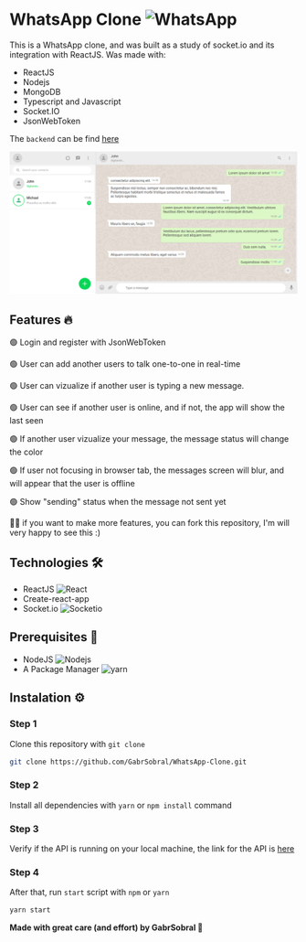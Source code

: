 # WhatsApp Clone <img alt="WhatsApp" src="https://img.shields.io/badge/WhatsApp-25D366?style=for-the-badge&logo=whatsapp&logoColor=white"/>

This is a WhatsApp clone, and was built as a study of socket.io and its integration with ReactJS.
Was made with: 
  - ReactJS
  - Nodejs
  - MongoDB
  - Typescript and Javascript
  - Socket.IO
  - JsonWebToken

The `backend` can be find <a href="https://github.com/GabrSobral/Real-time-chat-application">here<a>
  
  ![ProjectImage](https://github.com/GabrSobral/React-time-chat-application-FRONTEND/blob/master/.github/Landing.png?raw=true)

## Features 🔥
  <p>🟢 Login and register with JsonWebToken</p>
  <p>🟢 User can add another users to talk one-to-one in real-time</p>
  <p>🟢 User can vizualize if another user is typing a new message.</p>
  <p>🟢 User can see if another user is online, and if not, the app will show the last seen</p>
  <p>🟢 If another user vizualize your message, the message status will change the color</p>
  <p>🟢 If user not focusing in browser tab, the messages screen will blur, and will appear that the user is offline</p>
  <p>🟢 Show "sending" status when the message not sent yet</p>
  <p>💁🏻 if you want to make more features, you can fork this repository, I'm will very happy to see this :)</p>

## Technologies 🛠️
  - ReactJS <img alt="React" src="https://img.shields.io/badge/ReactJS-%2320232a.svg?style=flat-square&logo=React&logoColor=%2361DAFB"/>
  - Create-react-app
  - Socket.io <img alt="Socketio" src="https://img.shields.io/badge/-Socket.io-010101?style=flat-square&logo=socket.io&logoColor=white" />
  
## Prerequisites 🧶
  - NodeJS <img alt="Nodejs" src="https://img.shields.io/badge/-Nodejs-43853d?style=flat-square&logo=node.js&logoColor=white" />
  - A Package Manager <img alt="yarn" src="https://img.shields.io/badge/-Yarn-2168B6?style=flat-square&logo=yarn&logoColor=white" />
  
## Instalation ⚙️

  ### Step 1
  Clone this repository with `git clone`
  ```bash
  git clone https://github.com/GabrSobral/WhatsApp-Clone.git
  ```

  ### Step 2
  Install all dependencies with `yarn` or `npm install` command

  ### Step 3
  Verify if the API is running on your local machine, the link for the API is <a href="https://github.com/GabrSobral/WhatsApp-Clone-API">here</a>
  
  ### Step 4
  After that, run `start` script with `npm` or `yarn`
  ```bash
  yarn start
  ```
  
**Made with great care (and effort) by GabrSobral 💙**